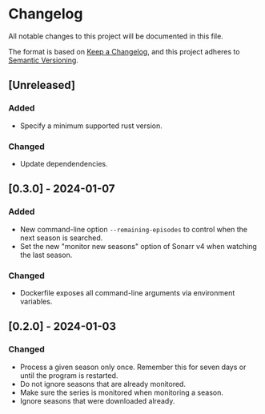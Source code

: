 # Changelog

All notable changes to this project will be documented in this file.

The format is based on [Keep a Changelog](https://keepachangelog.com/en/1.0.0/),
and this project adheres to [Semantic Versioning](https://semver.org/spec/v2.0.0.html).

## [Unreleased]

### Added

- Specify a minimum supported rust version.

### Changed

- Update dependendencies.


## [0.3.0] - 2024-01-07

### Added

- New command-line option `--remaining-episodes` to control when the next
  season is searched.
- Set the new "monitor new seasons" option of Sonarr v4 when watching the
  last season.

### Changed

- Dockerfile exposes all command-line arguments via environment variables.


## [0.2.0] - 2024-01-03

### Changed

- Process a given season only once. Remember this for seven days or until the
  program is restarted.
- Do not ignore seasons that are already monitored.
- Make sure the series is monitored when monitoring a season.
- Ignore seasons that were downloaded already.
